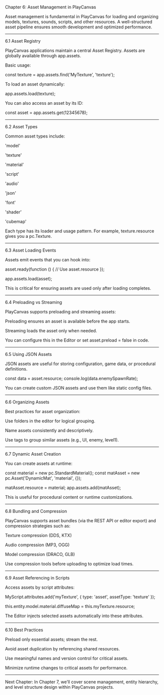 Chapter 6: Asset Management in PlayCanvas

Asset management is fundamental in PlayCanvas for loading and organizing models, textures, sounds, scripts, and other resources. A well-structured asset pipeline ensures smooth development and optimized performance.


---

6.1 Asset Registry

PlayCanvas applications maintain a central Asset Registry. Assets are globally available through app.assets.

Basic usage:

const texture = app.assets.find('MyTexture', 'texture');

To load an asset dynamically:

app.assets.load(texture);

You can also access an asset by its ID:

const asset = app.assets.get(12345678);


---

6.2 Asset Types

Common asset types include:

'model'

'texture'

'material'

'script'

'audio'

'json'

'font'

'shader'

'cubemap'


Each type has its loader and usage pattern. For example, texture.resource gives you a pc.Texture.


---

6.3 Asset Loading Events

Assets emit events that you can hook into:

asset.ready(function () {
    // Use asset.resource
});

app.assets.load(asset);

This is critical for ensuring assets are used only after loading completes.


---

6.4 Preloading vs Streaming

PlayCanvas supports preloading and streaming assets:

Preloading ensures an asset is available before the app starts.

Streaming loads the asset only when needed.


You can configure this in the Editor or set asset.preload = false in code.


---

6.5 Using JSON Assets

JSON assets are useful for storing configuration, game data, or procedural definitions.

const data = asset.resource;
console.log(data.enemySpawnRate);

You can create custom JSON assets and use them like static config files.


---

6.6 Organizing Assets

Best practices for asset organization:

Use folders in the editor for logical grouping.

Name assets consistently and descriptively.

Use tags to group similar assets (e.g., UI, enemy, level1).



---

6.7 Dynamic Asset Creation

You can create assets at runtime:

const material = new pc.StandardMaterial();
const matAsset = new pc.Asset('DynamicMat', 'material', {});

matAsset.resource = material;
app.assets.add(matAsset);

This is useful for procedural content or runtime customizations.


---

6.8 Bundling and Compression

PlayCanvas supports asset bundles (via the REST API or editor export) and compression strategies such as:

Texture compression (DDS, KTX)

Audio compression (MP3, OGG)

Model compression (DRACO, GLB)


Use compression tools before uploading to optimize load times.


---

6.9 Asset Referencing in Scripts

Access assets by script attributes:

MyScript.attributes.add('myTexture', {
    type: 'asset',
    assetType: 'texture'
});

this.entity.model.material.diffuseMap = this.myTexture.resource;

The Editor injects selected assets automatically into these attributes.


---

6.10 Best Practices

Preload only essential assets; stream the rest.

Avoid asset duplication by referencing shared resources.

Use meaningful names and version control for critical assets.

Minimize runtime changes to critical assets for performance.



---

Next Chapter: In Chapter 7, we'll cover scene management, entity hierarchy, and level structure design within PlayCanvas projects.

